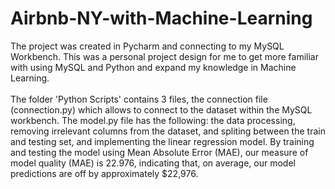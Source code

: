 # Airbnb-NY-with-Machine-Learning

The project was created in Pycharm and connecting to my MySQL Workbench. This was a personal project design for me to get more familiar with using MySQL and Python and expand my knowledge in Machine Learning.
<br>
<br>
The folder 'Python Scripts' contains 3 files, the connection file (connection.py) which allows to connect to the dataset within the MySQL workbench.
The model.py file has the following: the data processing, removing irrelevant columns from the dataset, and spliting between the train and testing set, and implementing the linear regression model.
By training and testing the model using Mean Absolute Error (MAE), our measure of model quality (MAE) is 22.976, indicating that, on average, our model predictions are off by approximately $22,976.
